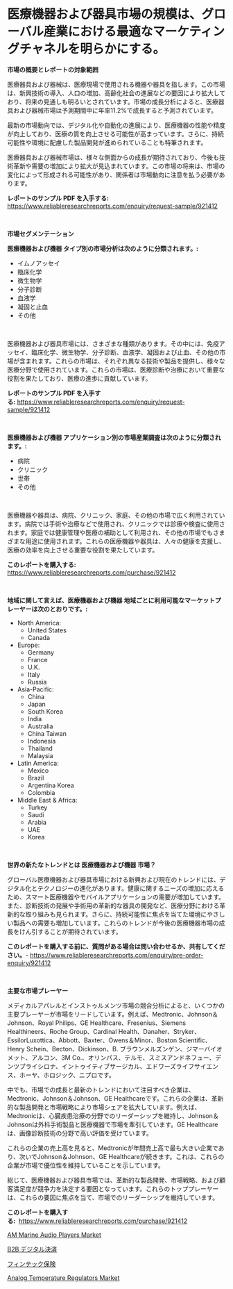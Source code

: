 <p><h1>医療機器および器具市場の規模は、グローバル産業における最適なマーケティングチャネルを明らかにする。</h1></p><p><strong>市場の概要とレポートの対象範囲</strong></p>
<p><p>医療器具および器械は、医療現場で使用される機器や器具を指します。この市場は、新興技術の導入、人口の増加、高齢化社会の進展などの要因により拡大しており、将来の見通しも明るいとされています。市場の成長分析によると、医療器具および器械市場は予測期間中に年率11.2%で成長すると予測されています。</p><p>最新の市場動向では、デジタル化や自動化の進展により、医療機器の性能や精度が向上しており、医療の質を向上させる可能性が高まっています。さらに、持続可能性や環境に配慮した製品開発が進められていることも特筆されます。</p><p>医療器具および器械市場は、様々な側面からの成長が期待されており、今後も技術革新や需要の増加により拡大が見込まれています。この市場の将来は、市場の変化によって形成される可能性があり、関係者は市場動向に注意を払う必要があります。</p></p>
<p><strong>レポートのサンプル PDF を入手する:</strong> <a href="https://www.reliableresearchreports.com/enquiry/request-sample/921412">https://www.reliableresearchreports.com/enquiry/request-sample/921412</a></p>
<p>&nbsp;</p>
<p><strong>市場セグメンテーション</strong></p>
<p><strong>医療機器および機器 タイプ別の市場分析は次のように分類されます。:</strong></p>
<p><ul><li>イムノアッセイ</li><li>臨床化学</li><li>微生物学</li><li>分子診断</li><li>血液学</li><li>凝固と止血</li><li>その他</li></ul></p>
<p>&nbsp;</p>
<p><p>医療機器および器具市場には、さまざまな種類があります。その中には、免疫アッセイ、臨床化学、微生物学、分子診断、血液学、凝固および止血、その他の市場が含まれます。これらの市場は、それぞれ異なる技術や製品を提供し、様々な医療分野で使用されています。これらの市場は、医療診断や治療において重要な役割を果たしており、医療の進歩に貢献しています。</p></p>
<p><strong>レポートのサンプル PDF を入手する:</strong>&nbsp;<a href="https://www.reliableresearchreports.com/enquiry/request-sample/921412">https://www.reliableresearchreports.com/enquiry/request-sample/921412</a></p>
<p>&nbsp;</p>
<p><strong> 医療機器および機器 アプリケーション別の市場産業調査は次のように分類されます。:</strong></p>
<p><ul><li>病院</li><li>クリニック</li><li>世帯</li><li>その他</li></ul></p>
<p>&nbsp;</p>
<p><p>医療機器や器具は、病院、クリニック、家庭、その他の市場で広く利用されています。病院では手術や治療などで使用され、クリニックでは診療や検査に使用されます。家庭では健康管理や医療の補助として利用され、その他の市場でもさまざまな用途に使用されます。これらの医療機器や器具は、人々の健康を支援し、医療の効率を向上させる重要な役割を果たしています。</p></p>
<p><strong>このレポートを購入する:</strong>&nbsp; <a href="https://www.reliableresearchreports.com/purchase/921412">https://www.reliableresearchreports.com/purchase/921412</a></p>
<p>&nbsp;</p>
<p><strong>地域に関して言えば、医療機器および機器 地域ごとに利用可能なマーケットプレーヤーは次のとおりです。:</strong></p>
<p><ul>
    <li>
        North America:
        <ul>
            <li>United States</li>
            <li>Canada</li>
        </ul>
    </li>
    <li>
        Europe:
        <ul>
            <li>Germany</li>
            <li>France</li>
            <li>U.K.</li>
            <li>Italy</li>
            <li>Russia</li>
        </ul>
    </li>
    <li>
        Asia-Pacific:
        <ul>
            <li>China</li>
            <li>Japan</li>
            <li>South Korea</li>
            <li>India</li>
            <li>Australia</li>
            <li>China Taiwan</li>
            <li>Indonesia</li>
            <li>Thailand</li>
            <li>Malaysia</li>
        </ul>
    </li>
    <li>
        Latin America:
        <ul>
            <li>Mexico</li>
            <li>Brazil</li>
            <li>Argentina Korea</li>
            <li>Colombia</li>
        </ul>
    </li>
    <li>
        Middle East & Africa:
        <ul>
            <li>Turkey</li>
            <li>Saudi</li>
            <li>Arabia</li>
            <li>UAE</li>
            <li>Korea</li>
        </ul>
    </li>
    </ul></p>
<p>&nbsp;</p>
<p><strong>世界の新たなトレンドとは 医療機器および機器 市場？</strong></p>
<p><p>グローバル医療機器および器具市場における新興および現在のトレンドには、デジタル化とテクノロジーの進化があります。健康に関するニーズの増加に応えるため、スマート医療機器やモバイルアプリケーションの需要が増加しています。また、診断技術の発展や手術用の革新的な器具の開発など、医療分野における革新的な取り組みも見られます。さらに、持続可能性に焦点を当てた環境にやさしい製品への需要も増加しています。これらのトレンドが今後の医療機器市場の成長をけん引することが期待されています。</p></p>
<p><strong>このレポートを購入する前に、質問がある場合は問い合わせるか、共有してください。</strong>- <a href="https://www.reliableresearchreports.com/enquiry/pre-order-enquiry/921412">https://www.reliableresearchreports.com/enquiry/pre-order-enquiry/921412</a></p>
<p>&nbsp;</p>
<p><strong>主要な市場プレーヤー</strong></p>
<p><p>メディカルアパレルとインストゥルメンツ市場の競合分析によると、いくつかの主要プレーヤーが市場をリードしています。例えば、Medtronic、Johnson＆Johnson、Royal Philips、GE Healthcare、Fresenius、Siemens Healthineers、Roche Group、Cardinal Health、Danaher、Stryker、EssilorLuxottica、Abbott、Baxter、Owens＆Minor、Boston Scientific、Henry Schein、Becton、Dickinson、B. ブラウンメルズンゲン、ジマーバイオメット、アルコン、3M Co.、オリンパス、テルモ、スミスアンドネフュー、デンツプライシロナ、イントゥイティブサージカル、エドワーズライフサイエンス、ホーヤ、ホロジック、ニプロです。</p><p>中でも、市場での成長と最新のトレンドにおいて注目すべき企業は、Medtronic、Johnson＆Johnson、GE Healthcareです。これらの企業は、革新的な製品開発と市場戦略により市場シェアを拡大しています。例えば、Medtronicは、心臓疾患治療の分野でのリーダーシップを維持し、Johnson＆Johnsonは外科手術製品と医療機器で市場を牽引しています。GE Healthcareは、画像診断技術の分野で高い評価を受けています。</p><p>これらの企業の売上高を見ると、Medtronicが年間売上高で最も大きい企業であり、次いでJohnson＆Johnson、GE Healthcareが続きます。これは、これらの企業が市場で優位性を維持していることを示しています。</p><p>総じて、医療機器および器具市場では、革新的な製品開発、市場戦略、および顧客満足度が競争力を決定する要因となっています。これらのトッププレーヤーは、これらの要因に焦点を当て、市場でのリーダーシップを維持しています。</p></p>
<p><strong>このレポートを購入する:</strong>&nbsp;&nbsp;<a href="https://www.reliableresearchreports.com/purchase/921412">https://www.reliableresearchreports.com/purchase/921412</a></p>
<p><p><a href="https://issuu.com/reportprime-2/docs/am-marine-audio-players-market-size-2030.pptx">AM Marine Audio Players Market</a></p><p><a href="https://github.com/mohamedbakry57/Market-Research-Report-List-2/blob/main/1061155182159.md">B2B デジタル決済</a></p><p><a href="https://github.com/lababdou/Market-Research-Report-List-2/blob/main/5764386182160.md">フィンテック保険</a></p><p><a href="https://issuu.com/reportprime-2/docs/analog-temperature-regulators-market-size-2030.ppt">Analog Temperature Regulators Market</a></p></p>